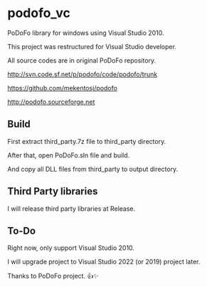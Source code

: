 # podofo_vc

PoDoFo library for windows using Visual Studio 2010.

This project was restructured for Visual Studio developer.

All source codes are in original PoDoFo repository.

http://svn.code.sf.net/p/podofo/code/podofo/trunk

https://github.com/mekentosj/podofo

http://podofo.sourceforge.net


## Build

First extract third_party.7z file to third_party directory.

After that, open PoDoFo.sln file and build.

And copy all DLL files from third_party to output directory.


## Third Party libraries

I will release third party libraries at Release.


## To-Do

Right now, only support Visual Studio 2010.

I will upgrade project to Visual Studio 2022 (or 2019) project later.

Thanks to PoDoFo project. 👍✨
